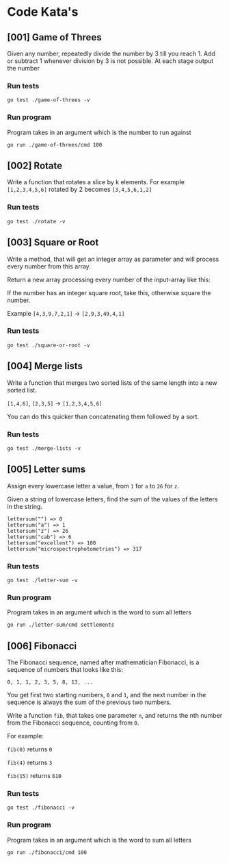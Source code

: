 # Code Kata's

## [001] Game of Threes
Given any number, repeatedly divide the number by 3 till you reach 1. Add or subtract 1 whenever division by 3 is not possible. At each stage output the number
### Run tests
```
go test ./game-of-threes -v
```
### Run program
Program takes in an argument which is the number to run against
```
go run ./game-of-threes/cmd 100
```

## [002] Rotate
Write a function that rotates a slice by k elements. For example ```[1,2,3,4,5,6]``` rotated by 2 becomes ```[3,4,5,6,1,2]```
### Run tests
```
go test ./rotate -v
```

## [003] Square or Root
Write a method, that will get an integer array as parameter and will process every number from this array.

Return a new array processing every number of the input-array like this:

If the number has an integer square root, take this, otherwise square the number.

Example
```[4,3,9,7,2,1]``` -> ```[2,9,3,49,4,1]```

### Run tests
```
go test ./square-or-root -v
```

## [004] Merge lists
Write a function that merges two sorted lists of the same length into a new sorted list.

```[1,4,6]```, ```[2,3,5]``` → ```[1,2,3,4,5,6]```

You can do this quicker than concatenating them followed by a sort.
### Run tests
```
go test ./merge-lists -v
```

## [005] Letter sums
Assign every lowercase letter a value, from ```1``` for ```a``` to ```26``` for ```z```.

Given a string of lowercase letters, find the sum of the values of the letters in the string.

```
lettersum("") => 0
lettersum("a") => 1
lettersum("z") => 26
lettersum("cab") => 6
lettersum("excellent") => 100
lettersum("microspectrophotometries") => 317
```

### Run tests
```
go test ./letter-sum -v
```
### Run program
Program takes in an argument which is the word to sum all letters
```
go run ./letter-sum/cmd settlements
```
## [006] Fibonacci
The Fibonacci sequence, named after mathematician Fibonacci, is a sequence of numbers that looks like this:

```0, 1, 1, 2, 3, 5, 8, 13, ...```

You get first two starting numbers, ```0``` and ```1```, and the next number in the sequence is always the sum of the previous two numbers.

Write a function ```fib```, that takes one parameter ```n```, and returns the nth number from the Fibonacci sequence, counting from ```0```.

For example:

```fib(0)``` returns ```0```

```fib(4)``` returns ```3```

```fib(15)``` returns ```610```

### Run tests
```
go test ./fibonacci -v
```

### Run program
Program takes in an argument which is the word to sum all letters
```
go run ./fibonacci/cmd 100
```